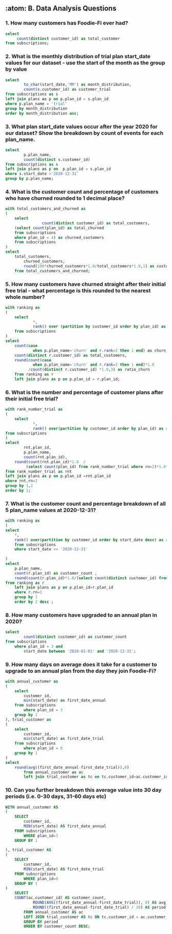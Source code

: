 ## :atom: B. Data Analysis Questions

### 1. How many customers has Foodie-Fi ever had?

```sql
select
     count(distinct customer_id) as total_customer 
from subscriptions;
```

### 2. What is the monthly distribution of trial plan start_date values for our dataset - use the start of the month as the group by value

```sql
select 
		to_char(start_date,'MM') as month_distribution,
		count(s.customer_id) as customer_trial
from subscriptions as s 
left join plans as p on p.plan_id = s.plan_id
where p.plan_name = 'trial'
group by month_distribution
order by month_distribution asc;
```

### 3. What plan start_date values occur after the year 2020 for our dataset? Show the breakdown by count of events for each plan_name.

```sql
select 
		p.plan_name,
		count(distinct s.customer_id)
from subscriptions as s
left join plans as p on  p.plan_id = s.plan_id
where s.start_date >'2020-12-31'
group by p.plan_name;
```
### 4. What is the customer count and percentage of customers who have churned rounded to 1 decimal place?

```sql
with total_customers_and_churned as 
(
	select 		 
				count(distinct customer_id) as total_customers,
	(select count(plan_id) as total_churned 
	from subscriptions 
	where plan_id = 4) as churned_customers	
	from subscriptions
)
select 
	total_customers,
		churned_customers,
		round(100*churned_customers*1.0/total_customers*1.0,1) as customer_churned_ratio 
	from total_customers_and_churned;
```
### 5. How many customers have churned straight after their initial free trial - what percentage is this rounded to the nearest whole number?

```sql
with ranking as 
(
	select 
			*,
			rank() over (partition by customer_id order by plan_id) as rank 
	from subscriptions 	
)
select 
	count(case 
		 	when p.plan_name='churn' and r.rank=2 then 1 end) as churn_count,
	count(distinct r.customer_id) as total_customers,
	round(count(case 
		 	when p.plan_name='churn' and r.rank=2 then 1 end)*1.0
		  /count(distinct r.customer_id) *1.0,3) as ratio_churn 
	from ranking as r
	left join plans as p on p.plan_id = r.plan_id;
```
### 6. What is the number and percentage of customer plans after their initial free trial?

```sql
with rank_number_trial as 
(
	select 
			*,
			rank() over(partition by customer_id order by plan_id) as rn 
from subscriptions 
)
select 
		rnt.plan_id,
		p.plan_name,
		count(rnt.plan_id),
	round(count(rnt.plan_id)*1.0  /
		 (select count(plan_id) from rank_number_trial where rn=2)*1.0*100,2) as ratio 
from rank_number_trial as rnt 
left join plans as p on p.plan_id =rnt.plan_id
where rnt.rn=2 
group by 1,2 
order by 1;
```
### 7. What is the customer count and percentage breakdown of all 5 plan_name values at 2020-12-31?

```sql
with ranking as 
(
select 
	*,
	rank() over(partition by customer_id order by start_date desc) as rn 
	from subscriptions 
	where start_date <= '2020-12-31'
	
)
select 
	p.plan_name,
	count(r.plan_id) as customer_count ,
	round(count(r.plan_id)*1.0/(select count(distinct customer_id) from ranking )*1.0*100,2)	
from ranking as r 
	left join plans as p on p.plan_id=r.plan_id 
	where r.rn=1 
	group by 1 
	order by 2 desc	;
```

### 8. How many customers have upgraded to an annual plan in 2020?


```sql
select 
     	count(distinct customer_id) as customer_count
from subscriptions
	where plan_id = 3 and 
		start_date between '2020-01-01' and '2020-12-31';
```

### 9. How many days on average does it take for a customer to upgrade to an annual plan from the day they join Foodie-Fi?

````sql
with annual_customer as 
(
	select 
		customer_id,
		min(start_date) as first_date_annual
	from subscriptions 
		where plan_id = 3 
	group by 1 
), trial_customer as 
(
	select 
		customer_id,
		min(start_date) as first_date_trial
	from subscriptions 
		where plan_id = 0 
	group by 1 
) 
select 		
	round(avg((first_date_annual-first_date_trial)),0)
		from annual_customer as ac 
		left join trial_customer as tc on tc.customer_id=ac.customer_id ;
````

### 10. Can you further breakdown this average value into 30 day periods (i.e. 0-30 days, 31-60 days etc)

```sql
WITH annual_customer AS 
(
	SELECT 
		customer_id,
		MIN(start_date) AS first_date_annual
	FROM subscriptions 
		WHERE plan_id=3 
	GROUP BY 1 
	
), trial_customer AS 
(
	SELECT 
		customer_id,
		MIN(start_date) AS first_date_trial
	FROM subscriptions 
		WHERE plan_id=0
	GROUP BY 1 
) 
	SELECT 	
	COUNT(ac.customer_id) AS customer_count,
			ROUND(AVG((first_date_annual-first_date_trial)), 0) AS avg_days_to_annual,
			ROUND((first_date_annual-first_date_trial) / 30) AS period
		FROM annual_customer AS ac 
		LEFT JOIN trial_customer AS tc ON tc.customer_id = ac.customer_id 
		GROUP BY period
		ORDER BY customer_count DESC;
```

